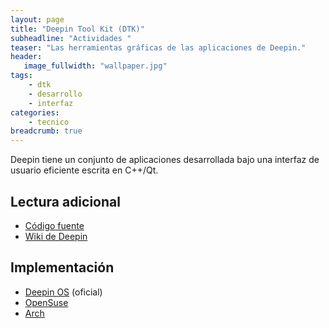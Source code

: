 ```yaml
---
layout: page
title: "Deepin Tool Kit (DTK)"
subheadline: "Actividades "
teaser: "Las herramientas gráficas de las aplicaciones de Deepin."
header:
   image_fullwidth: "wallpaper.jpg"
tags:
    - dtk
    - desarrollo
    - interfaz
categories:
    - tecnico
breadcrumb: true    
---
```

Deepin tiene un conjunto de aplicaciones desarrollada bajo una interfaz de usuario eficiente escrita en C++/Qt.

## Lectura adicional
* [Código fuente](https://github.com/linuxdeepin/deepin-tool-kit)
* [Wiki de Deepin](https://wiki.deepin.org/index.php?title=Dtk&language=en)

## Implementación
* [Deepin OS](http://packages.deepin.com/deepin/pool/main/d/deepin-tool-kit/) (oficial)
* [OpenSuse](https://software.opensuse.org/package/deepin-tool-kit)
* [Arch](https://www.archlinux.org/packages/community/x86_64/dtkcore/)
